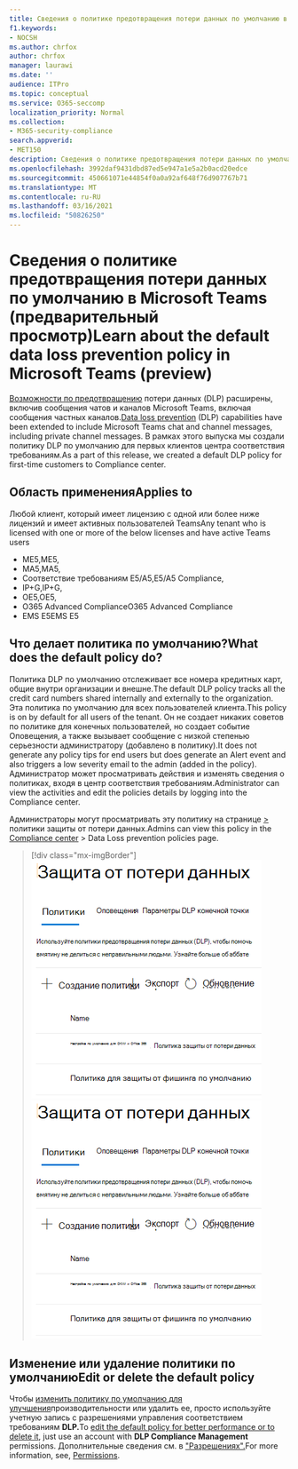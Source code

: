 ```yaml
---
title: Сведения о политике предотвращения потери данных по умолчанию в Microsoft Teams (предварительный просмотр)
f1.keywords:
- NOCSH
ms.author: chrfox
author: chrfox
manager: laurawi
ms.date: ''
audience: ITPro
ms.topic: conceptual
ms.service: O365-seccomp
localization_priority: Normal
ms.collection:
- M365-security-compliance
search.appverid:
- MET150
description: Сведения о политике предотвращения потери данных по умолчанию в Microsoft Teams
ms.openlocfilehash: 3992daf9431dbd87ed5e947a1e5a2b0acd20edce
ms.sourcegitcommit: 450661071e44854f0a0a92af648f76d907767b71
ms.translationtype: MT
ms.contentlocale: ru-RU
ms.lasthandoff: 03/16/2021
ms.locfileid: "50826250"
---
```

# <a name="learn-about-the-default-data-loss-prevention-policy-in-microsoft-teams-preview"></a><span data-ttu-id="b58cf-103">Сведения о политике предотвращения потери данных по умолчанию в Microsoft Teams (предварительный просмотр)</span><span class="sxs-lookup"><span data-stu-id="b58cf-103">Learn about the default data loss prevention policy in Microsoft Teams (preview)</span></span>

<span data-ttu-id="b58cf-104">[Возможности по предотвращению](data-loss-prevention-policies.md) потери данных (DLP) расширены, включив сообщения чатов и каналов Microsoft Teams, включая сообщения частных каналов.</span><span class="sxs-lookup"><span data-stu-id="b58cf-104">[Data loss prevention](data-loss-prevention-policies.md) (DLP) capabilities have been extended to include Microsoft Teams chat and channel messages, including private channel messages.</span></span> <span data-ttu-id="b58cf-105">В рамках этого выпуска мы создали политику DLP по умолчанию для первых клиентов центра соответствия требованиям.</span><span class="sxs-lookup"><span data-stu-id="b58cf-105">As a part of this release, we created a default DLP policy for first-time customers to Compliance center.</span></span>

## <a name="applies-to"></a><span data-ttu-id="b58cf-106">Область применения</span><span class="sxs-lookup"><span data-stu-id="b58cf-106">Applies to</span></span>

<span data-ttu-id="b58cf-107">Любой клиент, который имеет лицензию с одной или более ниже лицензий и имеет активных пользователей Teams</span><span class="sxs-lookup"><span data-stu-id="b58cf-107">Any tenant who is licensed with one or more of the below licenses and have active Teams users</span></span>
 
- <span data-ttu-id="b58cf-108">ME5,</span><span class="sxs-lookup"><span data-stu-id="b58cf-108">ME5,</span></span> 
- <span data-ttu-id="b58cf-109">MA5,</span><span class="sxs-lookup"><span data-stu-id="b58cf-109">MA5,</span></span> 
- <span data-ttu-id="b58cf-110">Соответствие требованиям E5/A5,</span><span class="sxs-lookup"><span data-stu-id="b58cf-110">E5/A5 Compliance,</span></span> 
- <span data-ttu-id="b58cf-111">IP+G,</span><span class="sxs-lookup"><span data-stu-id="b58cf-111">IP+G,</span></span> 
- <span data-ttu-id="b58cf-112">OE5,</span><span class="sxs-lookup"><span data-stu-id="b58cf-112">OE5,</span></span> 
- <span data-ttu-id="b58cf-113">O365 Advanced Compliance</span><span class="sxs-lookup"><span data-stu-id="b58cf-113">O365 Advanced Compliance</span></span> 
- <span data-ttu-id="b58cf-114">EMS E5</span><span class="sxs-lookup"><span data-stu-id="b58cf-114">EMS E5</span></span>


## <a name="what-does-the-default-policy-do"></a><span data-ttu-id="b58cf-115">Что делает политика по умолчанию?</span><span class="sxs-lookup"><span data-stu-id="b58cf-115">What does the default policy do?</span></span>

<span data-ttu-id="b58cf-116">Политика DLP по умолчанию отслеживает все номера кредитных карт, общие внутри организации и внешне.</span><span class="sxs-lookup"><span data-stu-id="b58cf-116">The default DLP policy tracks all the credit card numbers shared internally and externally to the organization.</span></span> <span data-ttu-id="b58cf-117">Эта политика по умолчанию для всех пользователей клиента.</span><span class="sxs-lookup"><span data-stu-id="b58cf-117">This policy is on by default for all users of the tenant.</span></span> <span data-ttu-id="b58cf-118">Он не создает никаких советов по политике для конечных пользователей, но создает событие Оповещения, а также вызывает сообщение с низкой степенью серьезности администратору (добавлено в политику).</span><span class="sxs-lookup"><span data-stu-id="b58cf-118">It does not generate any policy tips for end users but does generate an Alert event and also triggers a low severity email to the admin (added in the policy).</span></span> <span data-ttu-id="b58cf-119">Администратор может просматривать действия и изменять сведения о политиках, входя в центр соответствия требованиям.</span><span class="sxs-lookup"><span data-stu-id="b58cf-119">Administrator can view the activities and edit the policies details by logging into the Compliance center.</span></span>

<span data-ttu-id="b58cf-120">Администраторы могут просматривать эту политику на странице [>](https://compliance.microsoft.com/compliancesettings) политики защиты от потери данных.</span><span class="sxs-lookup"><span data-stu-id="b58cf-120">Admins can view this policy in the [Compliance center](https://compliance.microsoft.com/compliancesettings) > Data Loss prevention policies page.</span></span>


> [!div class="mx-imgBorder"]
> <span data-ttu-id="b58cf-121">![Политика DLP команд по умолчанию](../media/default-teams-dlp-policy.png)</span><span class="sxs-lookup"><span data-stu-id="b58cf-121">![default Teams DLP policy](../media/default-teams-dlp-policy.png)</span></span>

## <a name="edit-or-delete-the-default-policy"></a><span data-ttu-id="b58cf-122">Изменение или удаление политики по умолчанию</span><span class="sxs-lookup"><span data-stu-id="b58cf-122">Edit or delete the default policy</span></span>

<span data-ttu-id="b58cf-123">Чтобы [изменить политику по умолчанию для улучшения](create-test-tune-dlp-policy.md#tune-a-dlp-policy)производительности или удалить ее, просто используйте учетную запись с разрешениями управления соответствием требованиям **DLP.**</span><span class="sxs-lookup"><span data-stu-id="b58cf-123">To [edit the default policy for better performance or to delete it](create-test-tune-dlp-policy.md#tune-a-dlp-policy), just use an account with **DLP Compliance Management** permissions.</span></span> <span data-ttu-id="b58cf-124">Дополнительные сведения см. в ["Разрешениях".](create-test-tune-dlp-policy.md#permissions)</span><span class="sxs-lookup"><span data-stu-id="b58cf-124">For more information, see, [Permissions](create-test-tune-dlp-policy.md#permissions).</span></span>

